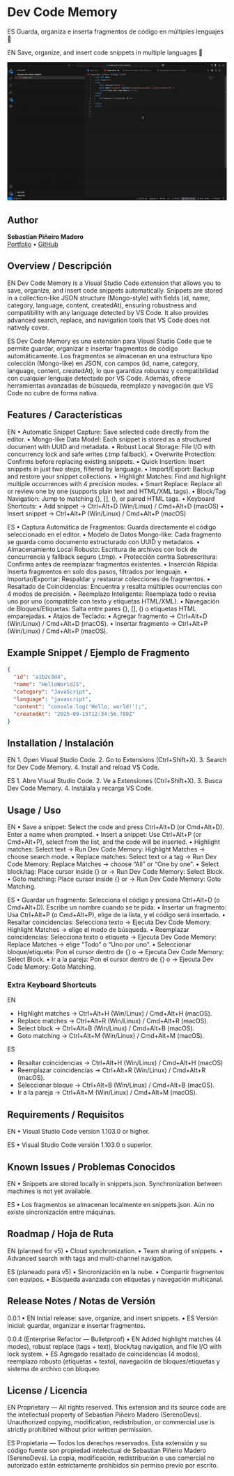 # Dev Code Memory

ES
Guarda, organiza e inserta fragmentos de código en múltiples lenguajes 🚀

EN
Save, organize, and insert code snippets in multiple languages 🚀

![Demo](media/dev-code-memory.gif)

## Author

**Sebastian Piñeiro Madero**  
[Portfolio](https://sebastian-codes.vercel.app/) • [GitHub](https://github.com/SebastianPineiro10)

## Overview / Descripción

EN
Dev Code Memory is a Visual Studio Code extension that allows you to save, organize, and insert code snippets automatically.
Snippets are stored in a collection-like JSON structure (Mongo-style) with fields (id, name, category, language, content, createdAt), ensuring robustness and compatibility with any language detected by VS Code.
It also provides advanced search, replace, and navigation tools that VS Code does not natively cover.

ES
Dev Code Memory es una extensión para Visual Studio Code que te permite guardar, organizar e insertar fragmentos de código automáticamente.
Los fragmentos se almacenan en una estructura tipo colección (Mongo-like) en JSON, con campos (id, name, category, language, content, createdAt), lo que garantiza robustez y compatibilidad con cualquier lenguaje detectado por VS Code.
Además, ofrece herramientas avanzadas de búsqueda, reemplazo y navegación que VS Code no cubre de forma nativa.


## Features / Características

EN
	•	Automatic Snippet Capture: Save selected code directly from the editor.
	•	Mongo-like Data Model: Each snippet is stored as a structured document with UUID and metadata.
	•	Robust Local Storage: File I/O with concurrency lock and safe writes (.tmp fallback).
	•	Overwrite Protection: Confirms before replacing existing snippets.
	•	Quick Insertion: Insert snippets in just two steps, filtered by language.
	•	Import/Export: Backup and restore your snippet collections.
	•	Highlight Matches: Find and highlight multiple occurrences with 4 precision modes.
	•	Smart Replace: Replace all or review one by one (supports plain text and HTML/XML tags).
	•	Block/Tag Navigation: Jump to matching {}, [], (), or paired HTML tags.
	•	Keyboard Shortcuts:
	•	Add snippet → Ctrl+Alt+D (Win/Linux) / Cmd+Alt+D (macOS)
	•	Insert snippet → Ctrl+Alt+P (Win/Linux) / Cmd+Alt+P (macOS)

ES
	•	Captura Automática de Fragmentos: Guarda directamente el código seleccionado en el editor.
	•	Modelo de Datos Mongo-like: Cada fragmento se guarda como documento estructurado con UUID y metadatos.
	•	Almacenamiento Local Robusto: Escritura de archivos con lock de concurrencia y fallback seguro (.tmp).
	•	Protección contra Sobrescritura: Confirma antes de reemplazar fragmentos existentes.
	•	Inserción Rápida: Inserta fragmentos en solo dos pasos, filtrados por lenguaje.
	•	Importar/Exportar: Respaldar y restaurar colecciones de fragmentos.
	•	Resaltado de Coincidencias: Encuentra y resalta múltiples ocurrencias con 4 modos de precisión.
	•	Reemplazo Inteligente: Reemplaza todo o revisa uno por uno (compatible con texto y etiquetas HTML/XML).
	•	Navegación de Bloques/Etiquetas: Salta entre pares {}, [], () o etiquetas HTML emparejadas.
	•	Atajos de Teclado:
	•	Agregar fragmento → Ctrl+Alt+D (Win/Linux) / Cmd+Alt+D (macOS).
	•	Insertar fragmento → Ctrl+Alt+P (Win/Linux) / Cmd+Alt+P (macOS).


## Example Snippet / Ejemplo de Fragmento

```json
{
  "id": "a1b2c3d4",
  "name": "HelloWorldJS",
  "category": "JavaScript",
  "language": "javascript",
  "content": "console.log('Hello, world!');",
  "createdAt": "2025-09-15T12:34:56.789Z"
}
```

## Installation / Instalación

EN
	1.	Open Visual Studio Code.
	2.	Go to Extensions (Ctrl+Shift+X).
	3.	Search for Dev Code Memory.
	4.	Install and reload VS Code.

ES
	1.	Abre Visual Studio Code.
	2.	Ve a Extensiones (Ctrl+Shift+X).
	3.	Busca Dev Code Memory.
	4.	Instálala y recarga VS Code.



## Usage / Uso

EN
	•	Save a snippet: Select the code and press Ctrl+Alt+D (or Cmd+Alt+D). Enter a name when prompted.
	•	Insert a snippet: Use Ctrl+Alt+P (or Cmd+Alt+P), select from the list, and the code will be inserted.
	•	Highlight matches: Select text → Run Dev Code Memory: Highlight Matches → choose search mode.
	•	Replace matches: Select text or a tag → Run Dev Code Memory: Replace Matches → choose “All” or “One by one”.
	•	Select block/tag: Place cursor inside {} or <tag> → Run Dev Code Memory: Select Block.
	•	Goto matching: Place cursor inside {} or <tag> → Run Dev Code Memory: Goto Matching.

ES
	•	Guardar un fragmento: Selecciona el código y presiona Ctrl+Alt+D (o Cmd+Alt+D). Escribe un nombre cuando se te pida.
	•	Insertar un fragmento: Usa Ctrl+Alt+P (o Cmd+Alt+P), elige de la lista, y el código será insertado.
	•	Resaltar coincidencias: Selecciona texto → Ejecuta Dev Code Memory: Highlight Matches → elige el modo de búsqueda.
	•	Reemplazar coincidencias: Selecciona texto o etiqueta → Ejecuta Dev Code Memory: Replace Matches → elige “Todo” o “Uno por uno”.
	•	Seleccionar bloque/etiqueta: Pon el cursor dentro de {} o <tag> → Ejecuta Dev Code Memory: Select Block.
	•	Ir a la pareja: Pon el cursor dentro de {} o <tag> → Ejecuta Dev Code Memory: Goto Matching.

	

### Extra Keyboard Shortcuts

EN
- Highlight matches → Ctrl+Alt+H (Win/Linux) / Cmd+Alt+H (macOS).
- Replace matches → Ctrl+Alt+R (Win/Linux) / Cmd+Alt+R (macOS).
- Select block → Ctrl+Alt+B (Win/Linux) / Cmd+Alt+B (macOS).
- Goto matching → Ctrl+Alt+M (Win/Linux) / Cmd+Alt+M (macOS).

ES
- Resaltar coincidencias → Ctrl+Alt+H (Win/Linux) / Cmd+Alt+H (macOS)
- Reemplazar coincidencias → Ctrl+Alt+R (Win/Linux) / Cmd+Alt+R (macOS).
- Seleccionar bloque → Ctrl+Alt+B (Win/Linux) / Cmd+Alt+B (macOS).
- Ir a la pareja → Ctrl+Alt+M (Win/Linux) / Cmd+Alt+M (macOS).




## Requirements / Requisitos

EN
	•	Visual Studio Code version 1.103.0 or higher.

ES
	•	Visual Studio Code versión 1.103.0 o superior.



## Known Issues / Problemas Conocidos

EN
	•	Snippets are stored locally in snippets.json. Synchronization between machines is not yet available.

ES
	•	Los fragmentos se almacenan localmente en snippets.json. Aún no existe sincronización entre máquinas.



## Roadmap / Hoja de Ruta

EN (planned for v5)
	•	Cloud synchronization.
	•	Team sharing of snippets.
	•	Advanced search with tags and multi-channel navigation.

ES (planeado para v5)
	•	Sincronización en la nube.
	•	Compartir fragmentos con equipos.
	•	Búsqueda avanzada con etiquetas y navegación multicanal.



## Release Notes / Notas de Versión

0.0.1
	•	EN Initial release: save, organize, and insert snippets.
	•	ES Versión inicial: guardar, organizar e insertar fragmentos.

0.0.4 (Enterprise Refactor — Bulletproof)
	•	EN Added highlight matches (4 modes), robust replace (tags + text), block/tag navigation, and file I/O with lock system.
	•	ES Agregado resaltado de coincidencias (4 modos), reemplazo robusto (etiquetas + texto), navegación de bloques/etiquetas y sistema de archivo con bloqueo.


## License / Licencia

EN
Proprietary — All rights reserved.
This extension and its source code are the intellectual property of Sebastian Piñeiro Madero (SerenoDevs).
Unauthorized copying, modification, redistribution, or commercial use is strictly prohibited without prior written permission.

ES
Propietaria — Todos los derechos reservados.
Esta extensión y su código fuente son propiedad intelectual de Sebastian Piñeiro Madero (SerenoDevs).
La copia, modificación, redistribución o uso comercial no autorizado están estrictamente prohibidos sin permiso previo por escrito.

